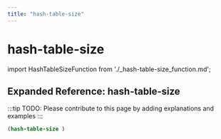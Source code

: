 ```yaml
---
title: "hash-table-size"
---
```


# hash-table-size

import HashTableSizeFunction from './_hash-table-size_function.md';

<HashTableSizeFunction />

## Expanded Reference: hash-table-size

:::tip
TODO: Please contribute to this page by adding explanations and examples
:::

```lisp
(hash-table-size )
```
